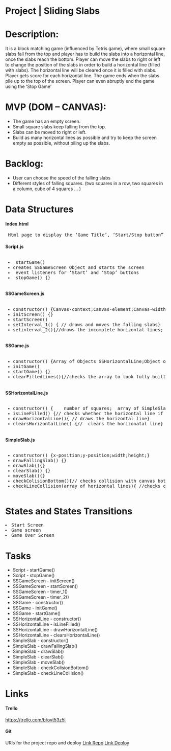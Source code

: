 # Project | Sliding Slabs

# Description:

It is a block matching game (influenced by Tetris game), where small square slabs fall from the top and player has to build the slabs into a horizontal line, once the slabs reach the bottom. Player can move the slabs to right or left to change the position of the slabs in order to build a horizontal line (filled with slabs). The horizontal line will be cleared once it is filled with slabs. Player gets score for each horizontal line. The game ends when the slabs pile up to the top of the screen. Player can even abruptly end the game using the ‘Stop Game’

# MVP (DOM – CANVAS):

<ul> 
 <li>	The game has an empty screen.</li>
 <li>Small square slabs keep falling from the top.</li>
 <li>Slabs can be moved to right or left. </li>
 <li>Build as many horizontal lines as possible and try to keep the screen empty as possible, without piling up the slabs.</li>
</ul>

# Backlog:

<ul>
 <li> User can choose the speed of the falling slabs </li>
 <li> Different styles of falling squares. (two squares in a row, two squares in a column, cube of 4 squares … )
 </li>
</ul>

# Data Structures

<h4> Index.html </h4>
<pre> Html page to display the ‘Game Title’, ‘Start/Stop button” and the game screen </pre>

<h4> Script.js	</h4> 
<pre><ul><li> startGame() </li><li>creates SSGameScreen Object and starts the screen	</li><li> event listeners for ‘Start’ and ‘Stop’ buttons </li><li> stopGame() {}</li></ul></pre>
<h4>SSGameScreen.js</h4><pre><ul><li>constructor() {Canvas-context;Canvas-element;Canvas-width;Canvas-height;Object of SSGame} </li><li>initScreen() {} </li><li>startScreen() </li><li>setInterval_1() { // draws and moves the falling slabs} </li><li>setinterval_2(){//draws the incomplete horizontal lines; checks for collisions } </li></ul></pre>
<h4>SSGame.js</h4><pre><ul><li>constructor() {Array of Objects SSHorizontalLine;Object of SimpleSlab} </li><li>initGame() </li><li>startGame() {} </li><li>clearFilledLines(){//checks the array to look fully built lines and deletes the fully built lines} </li></ul></pre>
<h4>SSHorizontalLine.js</h4><pre><ul><li>constructor() {	number of squares;	array of SimpleSlab objects;top-y-point;bottom-y-point} </li><li>isLineFilled() {// checks whether the horizontal line if fully built or not} </li><li>drawHorizontalLine(){ // draws the horizontal line} </li><li>clearsHorizontalLine() {//  clears the horizonatal line} </li></ul></pre>
<h4>SimpleSlab.js</h4><pre><ul><li>constructor() {x-position;y-position;width;height;} </li><li>drawFallingSlab() {}</li><li>drawSlab(){} </li><li>clearSlab() {}</li><li>moveSlab(){}</li><li>checkColisionBottom(){// checks collision with canvas bottom}</li><li>checkLineCollision(array of horizontal lines){ //checks collision with any of the lines }</li></ul></pre>

# States and States Transitions

<pre><li>Start Screen</li><li>Game screen</li><li>Game Over Screen</li></pre>

# Tasks

<ul><li>Script - startGame()</li><li>Script - stopGame()</li><li>SSGameScreen - initScreen()</li><li>SSGameScreen - startScreen()</li><li>SSGameScreen - timer_1()</li><li>SSGameScreen - timer_2()</li><li>SSGame - constructor()</li><li>SSGame - initGame()</li><li>SSGame - startGame()</li><li>SSHorizontalLine - constructor()</li> <li>SSHorizontalLine - isLineFilled()</li><li>SSHorizontalLine - drawHorizontalLine()</li><li>SSHorizontalLine - clearsHorizontalLine()</li><li>SimpleSlab - constructor()</li> 
<li>SimpleSlab - drawFallingSlab()</li><li>SimpleSlab - drawSlab()</li><li>SimpleSlab - clearSlab()</li><li>SimpleSlab - moveSlab()</li><li>SimpleSlab - checkColisionBottom()</li><li>SimpleSlab - checkLineCollision()</li></ul>

# Links

 <h4>Trello</h4> <a href="https://trello.com/b/ovt53z5I" alt="">https://trello.com/b/ovt53z5I</a>
 <h4>Git</h4> <p>URls for the project repo and deploy
<a href="https://github.com/SunithaMannam/IH_Project1_SSlabs">Link Repo</a>
<a href="https://sunithamannam.github.io/IH_Project1_SSlabs/" >Link Deploy</a></p>
